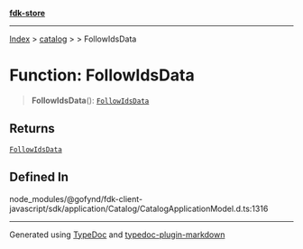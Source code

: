 [**fdk-store**](../../../README.md)
***

[Index](../../../API.md) > [catalog](../../README.md) > [<internal>](../README.md) > FollowIdsData

# Function: FollowIdsData

> **FollowIdsData**(): [`FollowIdsData`](../type-aliases/type-alias.FollowIdsData.md)

## Returns

[`FollowIdsData`](../type-aliases/type-alias.FollowIdsData.md)

## Defined In

node\_modules/@gofynd/fdk-client-javascript/sdk/application/Catalog/CatalogApplicationModel.d.ts:1316

***
Generated using [TypeDoc](https://typedoc.org/) and [typedoc-plugin-markdown](https://www.npmjs.com/package/typedoc-plugin-markdown)
